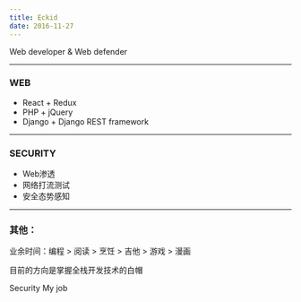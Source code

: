 ```yaml
---
title: Eckid
date: 2016-11-27
---
```


Web developer & Web defender

***

### WEB

- React + Redux
- PHP + jQuery
- Django + Django REST framework

***

### SECURITY
- Web渗透
- 网络打流测试
- 安全态势感知

***

### 其他：

业余时间：编程 > 阅读 > 烹饪 > 吉他 > 游戏 > 漫画

目前的方向是掌握全栈开发技术的白帽

Security My job

<script type="text/javascript">
  if (navigator.userAgent.toLowerCase().indexOf('chrome') > -1) {
    var args = ['\n %c Made with ♥ by Eckid %c %c %c 被，被发现了(。-`ω´-) \n\n', 'color: #fff; background: #73e4f2; padding:5px 0;', 'background: #494949; padding:5px 0;', 'background: #494949; padding:5px 0;', 'color: #fff; background: #0a0311; padding:5px 0;'];

    window.console.log.apply(console, args);
  } else if (window.console) {
    window.console.log('被，被发现了(。-`ω´-) ');
  }</script>
